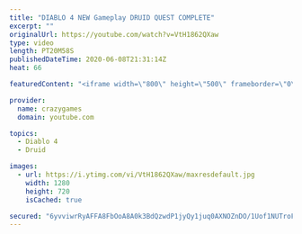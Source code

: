 ```yaml
---
title: "DIABLO 4 NEW Gameplay DRUID QUEST COMPLETE"
excerpt: ""
originalUrl: https://youtube.com/watch?v=VtH1862QXaw
type: video
length: PT20M58S
publishedDateTime: 2020-06-08T21:31:14Z
heat: 66

featuredContent: "<iframe width=\"800\" height=\"500\" frameborder=\"0\" src=\"https://www.youtube.com/embed/VtH1862QXaw\" allow=\"accelerometer; autoplay; encrypted-media; gyroscope; picture-in-picture\" allowfullscreen></iframe>"

provider:
  name: crazygames
  domain: youtube.com

topics:
  - Diablo 4
  - Druid

images:
  - url: https://i.ytimg.com/vi/VtH1862QXaw/maxresdefault.jpg
    width: 1280
    height: 720
    isCached: true

secured: "6yvviwrRyAFFA8FbOoA8A0k3BdQzwdP1jyQy1juq0AXNOZnDO/1Uof1NUTroFbAJTJ+DgkNftfRIAEEpj5HSRSawsrHp7kUmkR++B722/4SR1JkHoNjJnI4xTFsEDajhUe3p3NPPSQeWG757nn1li0MB0r1T5eMzRLx4P9VW3NyUH6Hscn/GSaQpG/YurCvqkgEsNLXMtv7UfUr29H6MUDtAICjwOQc7kHVMRFAo49Tk4uD9B55CsEQ2gjqp50dYqfgbbSjYdq89QBH8YyN8ZC3U+JlVqKxPE4dYgOGJv+CfZGI5Bol3MHOV8nP/2bdyvQphphrzNxKPA6RcoHUzw/clC94v3exbqRkZbJFH1CAGcz1bZujrkuo9xxihe39XYlFs4HmWeRThDrbRsrjuM8Rx/JuEWiVYkAcq9q1i7nA=;5FuzdGpRkbDTey7DdGnKGg=="
---
```


